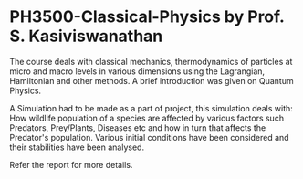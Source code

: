 # PH3500-Classical-Physics by Prof. S. Kasiviswanathan
The course deals with classical mechanics, thermodynamics of particles at micro and macro levels in various dimensions using the Lagrangian, Hamiltonian and other methods. A brief introduction was given on Quantum Physics.

A Simulation had to be made as a part of project, this simulation deals with: How wildlife population of a species are affected by various factors such Predators, Prey/Plants, Diseases etc and how in turn that affects the Predator's population. Various initial conditions have been considered and their stabilities have been analysed. 

Refer the report for more details.
